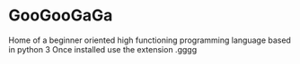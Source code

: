 # GooGooGaGa
Home of a beginner oriented high functioning programming language based in python 3
Once installed use the extension .gggg
